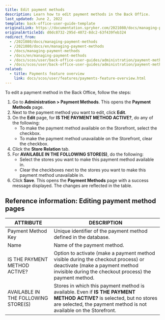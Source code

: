 ```yaml
---
title: Edit payment methods
description: Learn how to edit payment methods in the Back Office.
last_updated: June 2, 2022
template: back-office-user-guide-template
originalLink: https://documentation.spryker.com/2021080/docs/managing-payment-methods
originalArticleId: d0dc8732-295d-4072-8dc2-63f439feb324
redirect_from:
  - /2021080/docs/managing-payment-methods
  - /2021080/docs/en/managing-payment-methods
  - /docs/managing-payment-methods
  - /docs/en/managing-payment-methods
  - /docs/scos/user/back-office-user-guides/administration/payment-methods/managing-payment-methods.html
  - /docs/scos/user/back-office-user-guides/administration/payment-methods/managing-payment-methods.html  
related:
  - title: Payments feature overview
    link: docs/scos/user/features/payments-feature-overview.html
---
```


To edit a payment method in the Back Office, follow the steps:

1. Go to **Administration&nbsp;<span aria-label="and then">></span> Payment Methods**.
    This opens the **Payment Methods** page.
2. Next to the payment method you want to edit, click **Edit**.
3. On the **Edit** page, for **IS THE PAYMENT METHOD ACTIVE?**, do any of the following:
    * To make the payment method available on the Storefront, select the checkbox.
    * To make the payment method unavailable on the Storefront, clear the checkbox.
4. Click the **Store Relation** tab.
5. For **AVAILABLE IN THE FOLLOWING STORE(S)**, do the following:
    * Select the stores you want to make this payment method available in.
    * Clear the checkboxes next to the stores you want to make this payment method unavailable in.
6. Click **Save**.
    This opens the **Payment Methods** page with a success message displayed. The changes are reflected in the table.


## Reference information: Editing payment method pages

| ATTRIBUTE | DESCRIPTION |
| --- | --- |
| Payment Method Key | Unique identifier of the payment method defined in the database. |
| Name | Name of the payment method. |
| IS THE PAYMENT METHOD ACTIVE? | Option to activate (make a payment method visible during the checkout process) or deactivate (make a payment method invisible during the checkout process) the payment method. |
| AVAILABLE IN THE FOLLOWING STORE(S) | Stores in which this payment method is available. Even if **IS THE PAYMENT METHOD ACTIVE?** is selected, but no stores are selected, the payment method is not available on the Storefront. |
